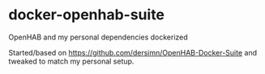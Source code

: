 # docker-openhab-suite
OpenHAB and my personal dependencies dockerized

Started/based on https://github.com/dersimn/OpenHAB-Docker-Suite and tweaked to match my personal setup.
